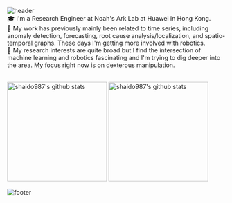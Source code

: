 ![header](https://capsule-render.vercel.app/api?type=waving&&color=gradient&customColorList=1&height=80&section=header&fontSize=90&reversal=true)  
🎓 I'm a Research Engineer at Noah's Ark Lab at Huawei in Hong Kong.  
🔆 My work has previously mainly been related to time series, including anomaly detection, forecasting, root cause analysis/localization, and spatio-temporal graphs. These days I'm getting more involved with robotics.  
🌱 My research interests are quite broad but I find the intersection of machine learning and robotics fascinating and I'm trying to dig deeper into the area. My focus right now is on dexterous manipulation.
 <br/><br/>

<p align="left">
<img alt="shaido987's github stats" height='230' src="https://github-readme-stats.vercel.app/api?username=shaido987&count_private=true&show_icons=true&include_all_commits=true&theme=vue">
<img alt="shaido987's github stats" height='230' src="https://github-readme-stats.vercel.app/api/top-langs/?username=shaido987&theme=vue&exclude_repo=Coursera---Big-Data-Analysis-with-Scala-and-Spark,Coursera---Functional-Programming-Principles-in-Scala">
</p>

![footer](https://capsule-render.vercel.app/api?type=waving&&color=gradient&customColorList=1&height=80&section=footer&fontSize=90)
